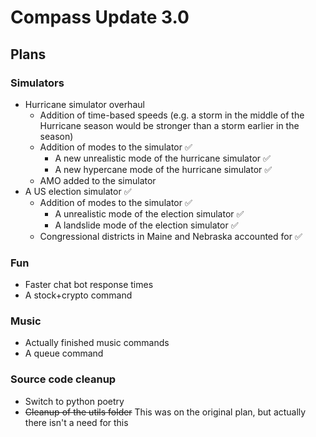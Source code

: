 # Compass Update __3.0__
## Plans
### Simulators
- Hurricane simulator overhaul
   - Addition of time-based speeds (e.g. a storm in the middle of the Hurricane season would be stronger than a storm earlier in the season)
   - Addition of modes to the simulator ✅
     - A new unrealistic mode of the hurricane simulator ✅
     - A new hypercane mode of the hurricane simulator ✅
   - AMO added to the simulator
- A US election simulator ✅
   - Addition of modes to the simulator ✅
     - A unrealistic mode of the election simulator ✅
     - A landslide mode of the election simulator ✅
   - Congressional districts in Maine and Nebraska accounted for ✅
### Fun
- Faster chat bot response times
- A stock+crypto command
### Music
- Actually finished music commands
- A queue command
### Source code cleanup
- Switch to python poetry
- ~~Cleanup of the utils folder~~ This was on the original plan, but actually there isn't a need for this